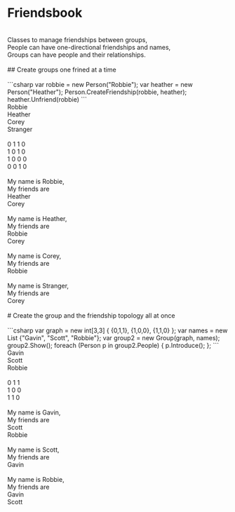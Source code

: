 # Friendsbook <br />
 <br />
Classes to manage friendships between groups, <br />
People can have one-directional friendships and names, <br />
Groups can have people and their relationships. <br /> 
 <br />
## Create groups one frined at a time <br />
 <br />
```csharp 
var robbie = new Person("Robbie"); 
var heather = new Person("Heather"); 
Person.CreateFriendship(robbie, heather); 
heather.Unfriend(robbie) 
``` 
 <br />
Robbie <br />
Heather <br />
Corey <br />
Stranger <br />
 <br />
0 1 1 0 <br /> 
1 0 1 0 <br /> 
1 0 0 0 <br /> 
0 0 1 0 <br /> 
 <br />
My name is Robbie, <br />
My friends are <br />
	Heather <br />
	Corey <br />
 <br />
My name is Heather, <br />
My friends are <br />
	Robbie <br />
	Corey <br />
 <br />
My name is Corey, <br />
My friends are <br />
	Robbie <br />
 <br />
My name is Stranger, <br />
My friends are <br />
	Corey <br />
 <br />
# Create the group and the friendship topology all at once <br />
 <br />
```csharp 
var graph = new int[3,3] 
{ 
	{0,1,1}, 
	{1,0,0}, 
	{1,1,0} 
}; 
var names = new List<String> {"Gavin", "Scott", "Robbie"}; 
var group2 = new Group(graph, names); 
group2.Show(); 
foreach (Person p in group2.People) 
{ 
	p.Introduce(); 
}; 
``` 
 <br />
Gavin <br />
Scott <br />
Robbie <br />
 <br />
0 1 1 <br /> 
1 0 0 <br /> 
1 1 0 <br /> 
 <br />
My name is Gavin, <br />
My friends are <br />
	Scott <br />
	Robbie <br />
 <br />
My name is Scott, <br />
My friends are <br />
	Gavin <br />
 <br />
My name is Robbie, <br />
My friends are <br />
	Gavin <br />
	Scott <br />
